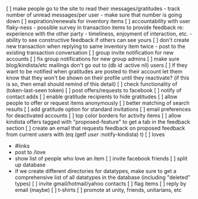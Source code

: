 [ ] make people go to the site to read their messages/gratitudes
    - track number of unread messages/per user
    - make sure that number is going down
[ ] expiration/renewals for inventory items
[ ] accountability with user flaky-ness
    - possible survey in transaction items to provide feedback re: experience
      with the other party
      - timeliness, enjoyment of interaction, etc.
    - ability to see constructive feedback if others can see yours
[ ] don't create new transaction when replying to same inventory item twice
    - post to the existing transaction conversation
[ ] group invite notification for new accounts
[ ] fix group notifications for new group admins
[ ] make sure blog/kindista/etc mailings don't go out to (db id :active nil) users
    [ ] if they want to be notified when gratitudes are posted to their account
        let them know that they won't be shown on their profile until they
        reactivate? (if this is so, then email should remind of this detail)
[ ] check functionality of (token-last-seen token)
[ ] post offers/requests to facebook
[ ] notify of contact adds
[ ] enable gratitude recipients to hide gratitudes
[ ] allow people to offer or request items anonymously
[ ] better matching of search results
[ ] add gratitude option for standard invitations
[ ] email preferences for deactivated accounts
[ ] top color borders for activity items
[ ] allow kindista offers tagged with "proposed-feature" to get a tab in the feedback section
    [ ] create an email that requests feedback on proposed feedback from current users with (eq (getf *user* :notify-kindista) t)
[ ] loves
   - #links
   - post to /love
   - show list of people who love an item
[ ] invite facebook friends
[ ] split up database
   - if we create different directories for datatypes, make sure to get a comprehensive list of all datatypes in the database (including "deleted" types)
[ ] invite gmail/hotmail/yahoo contacts
[ ] flag items
[ ] reply by email (maybe)
[ ] t-shirts
[ ] promote at unity, friends, unitarians, etc
